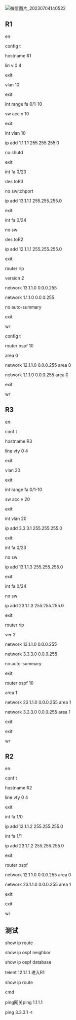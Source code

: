 ![微信图片_20230704140522](https://images.weserv.nl/?url=https://article.biliimg.com/bfs/article/c3d4bc26bffdacc21c3e30c47658378eec034d2c.jpg)

## R1

en

config t

hostname R1

lin v 0 4

exit

vlan 10

exit

int range fa 0/1-10

sw  acc  v 10

exit



int vlan 10

ip add 1.1.1.1 255.255.255.0

no shutd

exit



int fa 0/23

des toR3

no switchport

ip add 13.1.1.1 255.255.255.0

exit



int fa 0/24

no sw

des toR2

ip add 12.1.1.1 255.255.255.0

exit



router rip

version 2

network 13.1.1.0 0.0.0.255

network 1.1.1.0 0.0.0.255

no auto-summary

exit

wr

config t

router ospf 10

area 0

network 12.1.1.0 0.0.0.255 area 0

network 1.1.1.0 0.0.0.255 area 0

exit

wr



## R3

en

conf t

hostname R3

line vty 0 4

exit

vlan 20

exit

int range fa 0/1-10

sw acc v 20

exit

int vlan 20

ip add 3.3.3.1 255.255.255.0

exit

int fa 0/23

no sw

ip add 13.1.1.3 255.255.255.0

exit

int fa 0/24

no sw

ip add 23.1.1.3 255.255.255.0

exit

router  rip

ver 2

network 13.1.1.0 0.0.0.255

network 3.3.3.0 0.0.0.255

no auto-summary

exit

router ospf 10

area 1

network 23.1.1.0 0.0.0.255 area 1

network 3.3.3.0 0.0.0.255 area 1

exit

exit

wr

## R2

en

conf t

hostname R2

line vty 0 4

exit

int fa 1/0

ip add 12.1.1.2 255.255.255.0

int fa 1/1

ip add 23.1.1.2 255.255.255.0

exit

router ospf

network 12.1.1.0 0.0.0.255 area 0

network 23.1.1.0 0.0.0.255 area 1

exit

exit

wr

## 测试

show ip route

show ip ospf neighbor

show ip ospf database

telent 12.1.1.1 进入R1

show ip route

cmd

ping网关ping 1.1.1.1

ping 3.3.3.1 -t